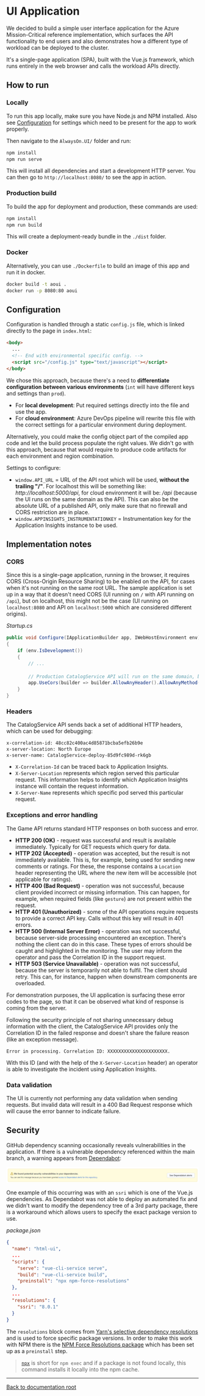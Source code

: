 # UI Application

We decided to build a simple user interface application for the Azure Mission-Critical reference implementation, which surfaces the API functionality to end users and also demonstrates how a different type of workload can be deployed to the cluster.

It's a single-page application (SPA), built with the Vue.js framework, which runs entirely in the web browser and calls the workload APIs directly.

## How to run

### Locally

To run this app locally, make sure you have Node.js and NPM installed. Also see [Configuration](#configuration) for settings which need to be present for the app to work properly.

Then navigate to the `AlwaysOn.UI/` folder and run:

```bash
npm install
npm run serve
```

This will install all dependencies and start a development HTTP server. You can then go to `http://localhost:8080/` to see the app in action.

### Production build

To build the app for deployment and production, these commands are used:

```bash
npm install
npm run build
```

This will create a deployment-ready bundle in the `./dist` folder.

### Docker

Alternatively, you can use `./Dockerfile` to build an image of this app and run it in docker.

```bash
docker build -t aoui .
docker run -p 8080:80 aoui
```



## Configuration

Configuration is handled through a static `config.js` file, which is linked directly to the page in `index.html`:

```html
<body>
  ...
  <!-- End with environmental specific config. -->
  <script src="/config.js" type="text/javascript"></script>
</body>
```

We chose this approach, because there's a need to **differentiate configuration between various environments** (`int` will have different keys and settings than `prod`).

* For **local development**: Put required settings directly into the file and use the app.
* For **cloud environment**: Azure DevOps pipeline will rewrite this file with the correct settings for a particular environment during deployment.

Alternatively, you could make the config object part of the compiled app code and let the build process populate the right values. We didn't go with this approach, because that would require to produce code artifacts for each environment and region combination.

Settings to configure:

- `window.API_URL` = URL of the API root which will be used, **without the trailing "/"**. For localhost this will be something like: *http://localhost:5000/api*, for cloud environment it will be: */api* (because the UI runs on the same domain as the API). This can also be the absolute URL of a published API, only make sure that no firewall and CORS restriction are in place.
- `window.APPINSIGHTS_INSTRUMENTATIONKEY` = Instrumentation key for the Application Insights instance to be used.

## Implementation notes

### CORS

Since this is a single-page application, running in the browser, it requires CORS (Cross-Origin Resource Sharing) to be enabled on the API, for cases when it's not running on the same root URL. The sample application is set up in a way that it doesn't need CORS (UI running on `/` with API running on `/api`), but on localhost, this might not be the case (UI running on `localhost:8080` and API on `localhost:5000` which are considered different origins).

*Startup.cs*

```csharp
public void Configure(IApplicationBuilder app, IWebHostEnvironment env)
{
    if (env.IsDevelopment())
    {
        // ...

        // Production CatalogService API will run on the same domain, but for local development, CORS needs to be enabled.
        app.UseCors(builder => builder.AllowAnyHeader().AllowAnyMethod().AllowAnyOrigin());
    }
}
```

### Headers

The CatalogService API sends back a set of additional HTTP headers, which can be used for debugging:

```http
x-correlation-id: 48cc82c400ac4d85871bcba5efb26b9e
x-server-location: North Europe
x-server-name: CatalogService-deploy-85d9fc989d-rk6gb
```

* `X-Correlation-Id` can be traced back to Application Insights.
* `X-Server-Location` represents which region served this particular request. This information helps to identify which Application Insights instance will contain the request information.
* `X-Server-Name` represents which specific pod served this particular request.

### Exceptions and error handling

The Game API returns standard HTTP responses on both success and error.

* **HTTP 200 (OK)** - request was successful and result is available immediately. Typically for GET requests which query for data.
* **HTTP 202 (Accepted)** - operation was accepted, but the result is not immediately available. This is, for example, being used for sending new comments or ratings. For these, the response contains a `Location` header representing the URL where the new item will be accessible (not applicable for ratings).
* **HTTP 400 (Bad Request)** - operation was not successful, because client provided incorrect or missing information. This can happen, for example, when required fields (like `gesture`) are not present within the request.
* **HTTP 401 (Unauthorized)** - some of the API operations require requests to provide a correct API key. Calls without this key will result in 401 errors.
* **HTTP 500 (Internal Server Error)** - operation was not successful, because server-side processing encountered an exception. There's nothing the client can do in this case. These types of errors should be caught and highlighted in the monitoring. The user may inform the operator and pass the Correlation ID in the support request.
* **HTTP 503 (Service Unavailable)** - operation was not successful, because the server is temporarily not able to fulfil. The client should retry. This can, for instance, happen when downstream components are overloaded.

For demonstration purposes, the UI application is surfacing these error codes to the page, so that it can be observed what kind of response is coming from the server.

Following the security principle of not sharing unnecessary debug information with the client, the CatalogService API provides only the Correlation ID in the failed response and doesn't share the failure reason (like an exception message).

```
Error in processing. Correlation ID: XXXXXXXXXXXXXXXXXXXXXX.
```

With this ID (and with the help of the `X-Server-Location` header) an operator is able to investigate the incident using Application Insights.

### Data validation

The UI is currently not performing any data validation when sending requests. But invalid data will result in a 400 Bad Request response which will cause the error banner to indicate failure.


## Security

GitHub dependency scanning occasionally reveals vulnerabilities in the application. If there is a vulnerable dependency referenced within the main branch, a warning appears from [Dependabot](https://github.blog/2020-06-01-keep-all-your-packages-up-to-date-with-dependabot/):

![Dependabot warning](/docs/media/dependabot-warning.png)

One example of this occurring was with an `ssri` which is one of the Vue.js dependencies. As Dependabot was not able to deploy an automated fix and we didn't want to modify the dependency tree of a 3rd party package, there is a workaround which allows users to specify the exact package version to use.

*package.json*

```json
{
  "name": "html-ui",
  ...
  "scripts": {
    "serve": "vue-cli-service serve",
    "build": "vue-cli-service build",
    "preinstall": "npx npm-force-resolutions"
  },
  ...
  "resolutions": {
    "ssri": "8.0.1"
  }
}
```

The `resolutions` block comes from [Yarn's selective dependency resolutions](https://classic.yarnpkg.com/en/docs/selective-version-resolutions/) and is used to force specific package versions. In order to make this work with NPM there is the [NPM Force Resolutions package](https://github.com/rogeriochaves/npm-force-resolutions) which has been set up as a `preinstall` step.

> [`npx`](https://docs.npmjs.com/cli/v7/commands/npx) is short for `npm exec` and if a package is not found locally, this command installs it locally into the npm cache.

---

[Back to documentation root](/docs/README.md)
